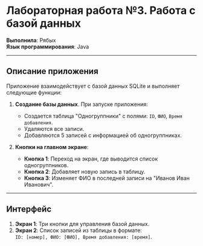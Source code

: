 # Лабораторная работа №3. Работа с базой данных

**Выполнила**: Рябых  
**Язык программирования**: Java

---

## Описание приложения

Приложение взаимодействует с базой данных SQLite и выполняет следующие функции:

1. **Создание базы данных**. При запуске приложения:
   - Создается таблица "Одногруппники" с полями: `ID`, `ФИО`, `Время добавления`.
   - Удаляются все записи.
   - Добавляются 5 записей с информацией об одногруппниках.

2. **Кнопки на главном экране**:
   - **Кнопка 1**: Переход на экран, где выводится список одногруппников.
   - **Кнопка 2**: Добавляет новую запись в таблицу.
   - **Кнопка 3**: Изменяет ФИО в последней записи на "Иванов Иван Иванович".

---

## Интерфейс

1. **Экран 1**: Три кнопки для управления базой данных.  
2. **Экран 2**: Список записей из таблицы в формате:  
   `ID: [номер], ФИО: [ФИО], Время добавления: [время]`.

